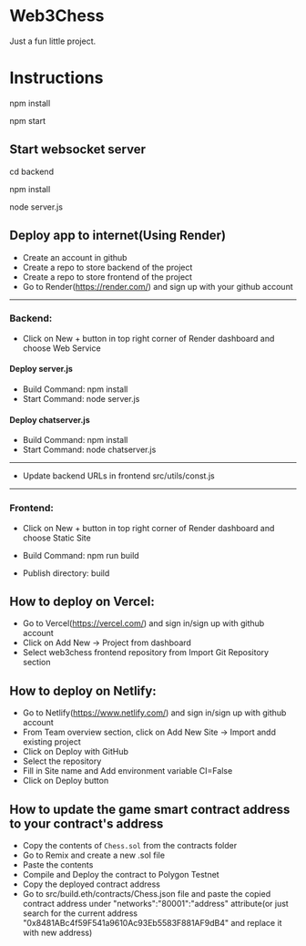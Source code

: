# Web3Chess
Just a fun little project.

# Instructions

npm install

npm start

## Start websocket server

cd backend

npm install

node server.js

## Deploy app to internet(Using Render)
* Create an account in github
* Create a repo to store backend of the project
* Create a repo to store frontend of the project
* Go to Render(https://render.com/) and sign up with your github account

--------------------------------------------------
### Backend:
* Click on New + button in top right corner of Render dashboard and choose Web Service

#### Deploy server.js
* Build Command: npm install
* Start Command: node server.js

#### Deploy chatserver.js
* Build Command: npm install
* Start Command: node chatserver.js

---------------------------------------------------
* Update backend URLs in frontend src/utils/const.js
---------------------------------------------------

### Frontend:
* Click on New + button in top right corner of Render dashboard and choose Static Site

* Build Command: npm run build
* Publish directory: build


## How to deploy on Vercel:
* Go to Vercel(https://vercel.com/) and sign in/sign up with github account
* Click on Add New -> Project from dashboard
* Select web3chess frontend repository from Import Git Repository section

## How to deploy on Netlify:
* Go to Netlify(https://www.netlify.com/) and sign in/sign up with github account
* From Team overview section, click on Add New Site -> Import andd existing project
* Click on Deploy with GitHub
* Select the repository
* Fill in Site name and Add environment variable CI=False
* Click on Deploy button

## How to update the game smart contract address to your contract's address

* Copy the contents of `Chess.sol` from the contracts folder
* Go to Remix and create a new .sol file
* Paste the contents
* Compile and Deploy the contract to Polygon Testnet
* Copy the deployed contract address
* Go to src/build.eth/contracts/Chess.json file and paste the copied contract address under "networks":"80001":"address" attribute(or just search for the current address "0x8481ABc4f59F541a9610Ac93Eb5583F881AF9dB4" and replace it with new address)